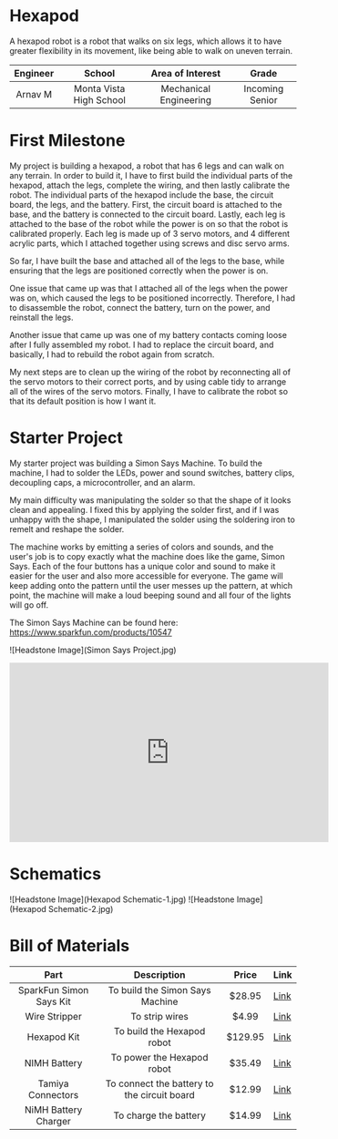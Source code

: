 # Hexapod
A hexapod robot is a robot that walks on six legs, which allows it to have greater flexibility in its movement, like being able to walk on uneven terrain.

| **Engineer** | **School** | **Area of Interest** | **Grade** |
|:--:|:--:|:--:|:--:|
| Arnav M | Monta Vista High School | Mechanical Engineering | Incoming Senior

<!--<![Headstone Image]()>
  
# Final Milestone
For your final milestone, explain the outcome of your project. Key details to include are:
- What you've accomplished since your previous milestone
- What your biggest challenges and triumphs were at BSE
- A summary of key topics you learned about
- What you hope to learn in the future after everything you've learned at BSE

**Don't forget to replace the text below with the embedding for your milestone video. Go to Youtube, click Share -> Embed, and copy and paste the code to replace what's below.**

<iframe width="560" height="315" src="https://www.youtube.com/embed/F7M7imOVGug" title="YouTube video player" frameborder="0" allow="accelerometer; autoplay; clipboard-write; encrypted-media; gyroscope; picture-in-picture; web-share" allowfullscreen></iframe>

# Second Milestone
For your second milestone, explain what you've worked on since your previous milestone. You can highlight:
- Technical details of what you've accomplished and how they contribute to the final goal
- What has been surprising about the project so far
- Previous challenges you faced that you overcame
- What needs to be completed before your final milestone

**Don't forget to replace the text below with the embedding for your milestone video. Go to Youtube, click Share -> Embed, and copy and paste the code to replace what's below.**

<iframe width="560" height="315" src="https://www.youtube.com/embed/y3VAmNlER5Y" title="YouTube video player" frameborder="0" allow="accelerometer; autoplay; clipboard-write; encrypted-media; gyroscope; picture-in-picture; web-share" allowfullscreen></iframe>
--->
# First Milestone
My project is building a hexapod, a robot that has 6 legs and can walk on any terrain. In order to build it, I have to first build the individual parts of the hexapod, attach the legs, complete the wiring, and then lastly calibrate the robot. The individual parts of the hexapod include the base, the circuit board, the legs, and the battery. First, the circuit board is attached to the base, and the battery is connected to the circuit board. Lastly, each leg is attached to the base of the robot while the power is on so that the robot is calibrated properly. Each leg is made up of 3 servo motors, and 4 different acrylic parts, which I attached together using screws and disc servo arms.

So far, I have built the base and attached all of the legs to the base, while ensuring that the legs are positioned correctly when the power is on. 

One issue that came up was that I attached all of the legs when the power was on, which caused the legs to be positioned incorrectly. Therefore, I had to disassemble the robot, connect the battery, turn on the power, and reinstall the legs.

Another issue that came up was one of my battery contacts coming loose after I fully assembled my robot. I had to replace the circuit board, and basically, I had to rebuild the robot again from scratch.

My next steps are to clean up the wiring of the robot by reconnecting all of the servo motors to their correct ports, and by using cable tidy to arrange all of the wires of the servo motors. Finally, I have to calibrate the robot so that its default position is how I want it.

# Starter Project
My starter project was building a Simon Says Machine. To build the machine, I had to solder the LEDs, power and sound switches, battery clips, decoupling caps, a microcontroller, and an alarm. 

My main difficulty was manipulating the solder so that the shape of it looks clean and appealing. I fixed this by applying the solder first, and if I was unhappy with the shape, I manipulated the solder using the soldering iron to remelt and reshape the solder. 

The machine works by emitting a series of colors and sounds, and the user's job is to copy exactly what the machine does like the game, Simon Says. Each of the four buttons has a unique color and sound to make it easier for the user and also more accessible for everyone. The game will keep adding onto the pattern until the user messes up the pattern, at which point, the machine will make a loud beeping sound and all four of the lights will go off.

The Simon Says Machine can be found here: https://www.sparkfun.com/products/10547

![Headstone Image](Simon Says Project.jpg)

<iframe width="560" height="315" src="https://www.youtube.com/embed/Bm8i1o8ru9k" title="YouTube video player" frameborder="0" allow="accelerometer; autoplay; clipboard-write; encrypted-media; gyroscope; picture-in-picture; web-share" allowfullscreen></iframe>

# Schematics 
![Headstone Image](Hexapod Schematic-1.jpg)
![Headstone Image](Hexapod Schematic-2.jpg)

<!--# Code
Here's where you'll put your code. The syntax below places it into a block of code. Follow the guide [here]([url](https://www.markdownguide.org/extended-syntax/)) to learn how to customize it to your project needs. 

```c++
void setup() {
  // put your setup code here, to run once:
  Serial.begin(9600);
  Serial.println("Hello World!");
}

void loop() {
  // put your main code here, to run repeatedly:

}
```
-->

# Bill of Materials
| **Part** | **Description** | **Price** | **Link** |
|:--:|:--:|:--:|:--|
| SparkFun Simon Says Kit | To build the Simon Says Machine | $28.95 | <a href="https://www.sparkfun.com/products/10547"> Link </a> 
| Wire Stripper	 | To strip wires | $4.99 | <a href="https://www.harborfreight.com/8-in-four-way-wire-crimperstripper-tool-63307.html?utm_source=google&utm_medium=cpc&utm_campaign=12169054043&campaignid=12169054043&utm_content=125548909588&adsetid=125548909588&product=63307&store=349&gclid=CjwKCAjw-b-kBhB-EiwA4fvKrFxIzJ2fiXIy7b-PWSSQ3eRjA45DKhbypWOqPFruQy-ZZR3AENTITBoCaegQAvD_BwE"> Link </a> 
| Hexapod Kit	 | To build the Hexapod robot | $129.95 | <a href="https://www.amazon.com/Freenove-Raspberry-Crawling-Detailed-Tutorial/dp/B07FLVZ2DN/ref=sr_1_3?crid=2V2K9QH3EJEBL&keywords=freenove%2Bhexapod%2Bkit&qid=1680885781&sprefix=freenove%2Bhexapod%2Bki%2Caps%2C194&sr=8-3&th=1"> Link </a> 
| NIMH Battery | To power the Hexapod robot | $35.49 | <a href="https://power.tenergy.com/tenergy-nimh-7-2v-3000mah-battery-pack-w-tamiya-connector-for-rc-cars/"> Link </a> 
| Tamiya Connectors | To connect the battery to the circuit board | $12.99 | <a href="https://www.amazon.com/JFtech-Connector-Silicone-Controller-Battery/dp/B07MKXPY8M"> Link </a> 
| NiMH Battery Charger | To charge the battery | $14.99 | <a href="https://www.amazon.com/Charger-Battery-Standard-Connector-Charging/dp/B089218ZW9/ref=asc_df_B089218ZW9/?tag=hyprod-20&linkCode=df0&hvadid=459723993320&hvpos=&hvnetw=g&hvrand=14357015709352416414&hvpone=&hvptwo=&hvqmt=&hvdev=c&hvdvcmdl=&hvlocint=&hvlocphy=9032183&hvtargid=pla-950581374399&psc=1"> Link </a> 

<!--# Other Resources/Examples
One of the best parts about Github is that you can view how other people set up their own work. Here are some past BSE portfolios that are awesome examples. You can view how they set up their portfolio, and you can view their index.md files to understand how they implemented different portfolio components.
- [Example 1](https://trashytuber.github.io/YimingJiaBlueStamp/)
- [Example 2](https://sviatil0.github.io/Sviatoslav_BSE/)
- [Example 3](https://arneshkumar.github.io/arneshbluestamp/)

To watch the BSE tutorial on how to create a portfolio, click here.
-->
